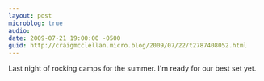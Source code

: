 ```yaml
---
layout: post
microblog: true
audio: 
date: 2009-07-21 19:00:00 -0500
guid: http://craigmcclellan.micro.blog/2009/07/22/t2787408052.html
---
```

Last night of rocking camps for the summer. I'm ready for our best set yet.
